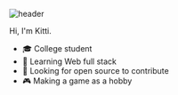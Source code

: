 ![header](https://capsule-render.vercel.app/api?type=rounded&color=gradient&height=300&section=header&text=%20KittizZ%20&fontSize=80&textBg=true&animation=fadeIn)

Hi, I'm Kitti.
- :mortar_board: College student
- 🌱 Learning Web full stack
- 🤔 Looking for open source to contribute
- :video_game: Making a game as a hobby

